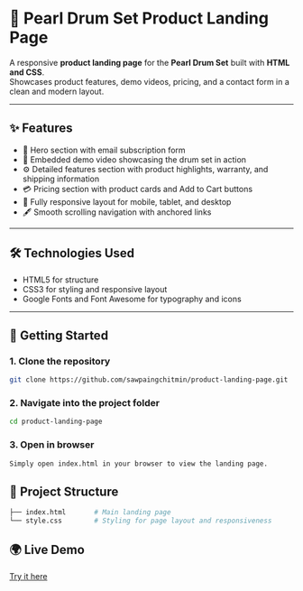 # 🥁 Pearl Drum Set Product Landing Page

A responsive **product landing page** for the **Pearl Drum Set** built with **HTML and CSS**.  
Showcases product features, demo videos, pricing, and a contact form in a clean and modern layout.

---

## ✨ Features
- 🎵 Hero section with email subscription form  
- 🎥 Embedded demo video showcasing the drum set in action  
- ⚙️ Detailed features section with product highlights, warranty, and shipping information  
- 💳 Pricing section with product cards and Add to Cart buttons  
- 📱 Fully responsive layout for mobile, tablet, and desktop  
- 🖋️ Smooth scrolling navigation with anchored links  

---

## 🛠️ Technologies Used
- HTML5 for structure
- CSS3 for styling and responsive layout
- Google Fonts and Font Awesome for typography and icons

---

## 🚀 Getting Started

### 1. Clone the repository
```bash
git clone https://github.com/sawpaingchitmin/product-landing-page.git
```

### 2. Navigate into the project folder
```bash
cd product-landing-page
```

### 3. Open in browser
```bash
Simply open index.html in your browser to view the landing page.
```

## 📂 Project Structure
```bash
├── index.html       # Main landing page
└── style.css        # Styling for page layout and responsiveness
```

## 🌍 Live Demo
[Try it here](https://product-landing-page-15x3.onrender.com/)